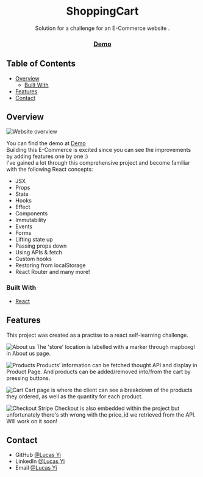 <h1 align="center">ShoppingCart</h1>

<div align="center">
   Solution for a challenge for an E-Commerce website </a>.
</div>

<div align="center">
  <h3>
    <a href="https://lucasyi.netlify.app/">
      Demo
    </a>
  </h3>
</div>

<!-- TABLE OF CONTENTS -->

## Table of Contents

- [Overview](#overview)
  - [Built With](#built-with)
- [Features](#features)
- [Contact](#contact)

<!-- OVERVIEW -->

## Overview

![Website overview](https://user-images.githubusercontent.com/13730487/106376581-dc08e680-63ea-11eb-862f-6de2373bf8f6.png)

You can find the demo at [Demo](https://lucasyi.netlify.app/) \
Building this E-Commerce is excited since you can see the improvements by adding features one by one :)\
I've gained a lot through this comprehensive project and become familiar with the following React concepts:
- JSX
- Props
- State
- Hooks
- Effect
- Components
- Immutability
- Events
- Forms
- Lifting state up
- Passing props down
- Using APIs & fetch
- Custom hooks
- Restoring from localStorage
- React Router
and many more!

### Built With

- [React](https://reactjs.org/)


## Features

<!-- List the features of your application or follow the template. Don't share the figma file here :) -->

This project was created as a practise to a react self-learning challenge.

![About us](https://user-images.githubusercontent.com/13730487/106376612-1bcfce00-63eb-11eb-93ee-193f18924b93.png)
The 'store' location is labelled with a marker through mapboxgl in About us page. 

![Products](https://user-images.githubusercontent.com/13730487/106376615-1f635500-63eb-11eb-8999-57b8dc9fc882.png)
Products' information can be fetched thought API and display in Product Page. 
And products can be added/removed into/from the cart by pressing buttons.

![Cart](https://user-images.githubusercontent.com/13730487/106376613-1d999180-63eb-11eb-9011-c2d72fc6ee70.png)
Cart page is where the client can see a breakdown of the products they ordered, as well as the quantity for each product. 

![Checkout](https://user-images.githubusercontent.com/13730487/106376614-1ecabe80-63eb-11eb-95d0-db6d6bbf0af3.png)
Stripe Checkout is also embedded within the project but unfortunately there's sth wrong with the price_id we retrieved from the API. 
Will work on it soon!


## Contact

- GitHub [@Lucas Yi](https://github.com/Lucas-Yi)
- LinkedIn [@Lucas Yi](https://linkedin.com/in/lucas-yi-b82985194)
- Email [@Lucas Yi](mailto:yiyufei1992@gmail.com)
